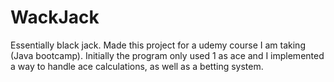 # WackJack
 Essentially black jack. 
 Made this project for a udemy course I am taking (Java bootcamp). Initially the program only used 1 as ace and I implemented a way to handle ace calculations, as well as a betting system.
